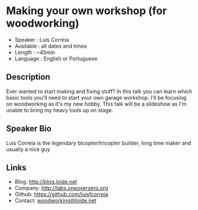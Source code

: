 Making your own workshop (for woodworking)
========================

* Speaker   : Luís Correia
* Available : all dates and times
* Length    : ~45min
* Language  : English or Portuguese

Description
-----------

Ever wanted to start making and fixing stuff? In this talk you can learn which basic tools you'll need to start your own garage workshop. I'll be focusing on woodworking as it's my new hobby.
This talk will be a slideshow as I'm unable to bring my heavy tools up on stage.


Speaker Bio
-----------
Luis Correia is the legendary bicopter/tricopter builder, long time maker and usually a nice guy

Links
-----

* Blog: http://blog.loide.net
* Company: http://labs.oneoverzero.org
* Github: https://github.com/luisfcorreia
* Contact: woodworking@loide.net
